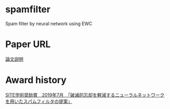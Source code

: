 # spamfilter
Spam filter by neural network using EWC

# Paper URL
[論文説明](https://www.ieice.org/ken/paper/20190723N1Of/)

# Award history
[SITE学術奨励賞　2019年7月　「破滅的忘却を軽減するニューラルネットワークを用いたスパムフィルタの提案」](https://www.ieice.org/~site/site_award.html)